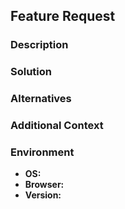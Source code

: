 ## Feature Request

### Description
<!-- A clear and concise description of what the problem is. -->

### Solution
<!-- A clear and concise description of what you want to happen. -->

### Alternatives
<!-- A clear and concise description of any alternative solutions or features you've considered. -->

### Additional Context
<!-- Add any other context or screenshots about the feature request here. -->

### Environment
- **OS:** <!-- e.g., Windows 10, macOS Catalina -->
- **Browser:** <!-- e.g., Chrome 80, Firefox 75 -->
- **Version:** <!-- e.g., v1.2.3 -->